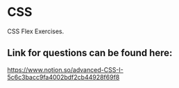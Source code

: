 # CSS
 CSS Flex Exercises.
## Link for questions can be found here:
https://www.notion.so/advanced-CSS-I-5c6c3bacc9fa4002bdf2cb44928f69f8
